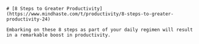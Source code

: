 
    # [8 Steps to Greater Productivity](https://www.mindhaste.com/t/productivity/8-steps-to-greater-productivity-24)

    Embarking on these 8 steps as part of your daily regimen will result in a remarkable boost in productivity.
    